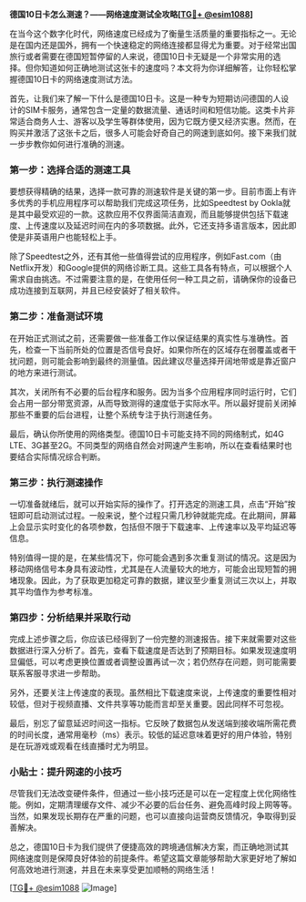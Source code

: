 **德国10日卡怎么测速？——网络速度测试全攻略[[TG💪+ @esim1088](https://t.me/s/esim1088)]**

在当今这个数字化时代，网络速度已经成为了衡量生活质量的重要指标之一。无论是在国内还是国外，拥有一个快速稳定的网络连接都显得尤为重要。对于经常出国旅行或者需要在德国短暂停留的人来说，德国10日卡无疑是一个非常实用的选择。但你知道如何正确地测试这张卡的速度吗？本文将为你详细解答，让你轻松掌握德国10日卡的网络速度测试方法。

首先，让我们来了解一下什么是德国10日卡。这是一种专为短期访问德国的人设计的SIM卡服务，通常包含一定量的数据流量、通话时间和短信功能。这类卡片非常适合商务人士、游客以及学生等群体使用，因为它既方便又经济实惠。然而，在购买并激活了这张卡之后，很多人可能会好奇自己的网速到底如何。接下来我们就一步步教你如何进行准确的测速。

### 第一步：选择合适的测速工具

要想获得精确的结果，选择一款可靠的测速软件是关键的第一步。目前市面上有许多优秀的手机应用程序可以帮助我们完成这项任务，比如Speedtest by Ookla就是其中最受欢迎的一款。这款应用不仅界面简洁直观，而且能够提供包括下载速度、上传速度以及延迟时间在内的多项数据。此外，它还支持多语言版本，因此即使是非英语用户也能轻松上手。

除了Speedtest之外，还有其他一些值得尝试的应用程序，例如Fast.com（由Netflix开发）和Google提供的网络诊断工具。这些工具各有特点，可以根据个人需求自由挑选。不过需要注意的是，在使用任何一种工具之前，请确保你的设备已成功连接到互联网，并且已经安装好了相关软件。

### 第二步：准备测试环境

在开始正式测试之前，还需要做一些准备工作以保证结果的真实性与准确性。首先，检查一下当前所处的位置是否信号良好。如果你所在的区域存在弱覆盖或者干扰问题，则可能会影响到最终的测量值。因此建议尽量选择开阔地带或是靠近窗户的地方来进行测试。

其次，关闭所有不必要的后台程序和服务。因为当多个应用程序同时运行时，它们会占用一部分带宽资源，从而导致测得的速度低于实际水平。所以最好提前关闭掉那些不重要的后台进程，让整个系统专注于执行测速任务。

最后，确认你所使用的网络类型。德国10日卡可能支持不同的网络制式，如4G LTE、3G甚至2G。不同类型的网络自然会对网速产生影响，所以在查看结果时也要结合实际情况综合判断。

### 第三步：执行测速操作

一切准备就绪后，就可以开始实际的操作了。打开选定的测速工具，点击“开始”按钮即可启动测试过程。一般来说，整个过程只需几秒钟就能完成。在此期间，屏幕上会显示实时变化的各项参数，包括但不限于下载速率、上传速率以及平均延迟等信息。

特别值得一提的是，在某些情况下，你可能会遇到多次重复测试的情况。这是因为移动网络信号本身具有波动性，尤其是在人流量较大的地方，可能会出现短暂的拥堵现象。因此，为了获取更加稳定可靠的数据，建议至少重复测试三次以上，并取其平均值作为参考标准。

### 第四步：分析结果并采取行动

完成上述步骤之后，你应该已经得到了一份完整的测速报告。接下来就需要对这些数据进行深入分析了。首先，查看下载速度是否达到了预期目标。如果发现速度明显偏低，可以考虑更换位置或者调整设置再试一次；若仍然存在问题，则可能需要联系客服寻求进一步帮助。

另外，还要关注上传速度的表现。虽然相比下载速度来说，上传速度的重要性相对较低，但对于视频直播、文件共享等功能而言却至关重要。因此同样不可忽视。

最后，别忘了留意延迟时间这一指标。它反映了数据包从发送端到接收端所需花费的时间长度，通常用毫秒（ms）表示。较低的延迟意味着更好的用户体验，特别是在玩游戏或观看在线直播时尤为明显。

### 小贴士：提升网速的小技巧

尽管我们无法改变硬件条件，但通过一些小技巧还是可以在一定程度上优化网络性能。例如，定期清理缓存文件、减少不必要的后台任务、避免高峰时段上网等等。当然，如果发现长期存在严重的问题，也可以直接向运营商反馈情况，争取得到妥善解决。

总之，德国10日卡为我们提供了便捷高效的跨境通信解决方案，而正确地测试其网络速度则是保障良好体验的前提条件。希望这篇文章能够帮助大家更好地了解如何高效地进行测速，并且在未来享受更加顺畅的网络生活！

[[TG💪+ @esim1088](https://t.me/s/esim1088) ![Image](https://i.postimg.cc/4NQfJmqS/Snipaste-2025-05-13-00-14-12.png)]